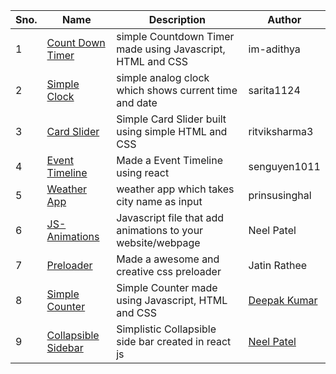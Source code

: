 | Sno. 	| Name         	| Description         	| Author 	|
|------	|--------------	|---------------------	|--------	|
| 1    	| [Count Down Timer](/Web%20Hacks/countdown-timer) 	| simple Countdown Timer made using Javascript, HTML and CSS 	| im-adithya  	|
| 2    	| [Simple Clock](/Web%20Hacks/clock%20design) 	| simple analog clock which shows current time and date 	| sarita1124  	|
| 3   	| [Card Slider](/Web%20Hacks/card-slider) 	| Simple Card Slider built using simple HTML and CSS 	| ritviksharma3 	|
| 4   	| [Event Timeline](/Web%20Hacks/timeline) 	| Made a Event Timeline using react 	| senguyen1011 	|
| 5   	| [Weather App](/Web%20Hacks/Weather%20App) 	| weather app which takes city name as input 	| prinsusinghal 	|
| 6   	| [JS-Animations](/Web%20Hacks/Animations/m4Dummies-Animations)	| Javascript file that add animations to your website/webpage 	| Neel Patel 	|
| 7   	| [Preloader](/Web%20Hacks/Preloader)	| Made a awesome and creative css preloader 	| Jatin Rathee 	|
| 8   	| [Simple Counter](/Web%20Hacks/simple%20counter)	| Simple Counter made using Javascript, HTML and CSS 	| [Deepak Kumar](https://github.com/dth99)|
| 9   	| [Collapsible Sidebar](/Web%20Hacks/collapsible-side-bar)	| Simplistic Collapsible side bar created in react js 	| [Neel Patel](https://github.com/itsneelpatel)|
